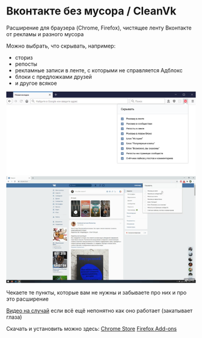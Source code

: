 # Вконтакте без мусора / CleanVk 

Расширение для браузера (Chrome, Firefox), чистящее ленту Вконтакте от рекламы и разного мусора

Можно выбрать, что скрывать, например:
- сториз
- репосты
- рекламные записи в ленте, с которыми не справляется Адблокс
- блоки с предложками друзей
- и другое всякое

![Окно расширения](/!imagesForReadme/popup.jpg "Окно расширения")
![Гифка](/!imagesForReadme/sample.gif "Гифка")

Чекаете те пункты, которые вам не нужны и забываете про них и про это расширение

[Видео на случай](https://youtu.be/H0pR55X42uw) если всё ещё непонятно как оно работает (закатывает глаза)

Скачать и установить можно здесь:
[Chrome Store](https://chrome.google.com/webstore/category/extensions)
[Firefox Add-ons](https://addons.mozilla.org/ru/firefox/extensions/) 
